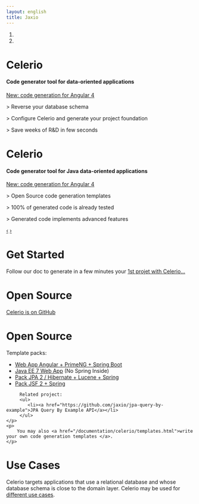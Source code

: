 ```yaml
---
layout: english
title: Jaxio
---
```


<div id="myCarousel" class="carousel slide hero-unit">
  <ol class="carousel-indicators">
    <li data-target="#myCarousel" data-slide-to="0" class="active"></li>
    <li data-target="#myCarousel" data-slide-to="1"></li>
  </ol>
  <!-- Carousel items -->
  <div class="carousel-inner">
    <div class="active item">
	    <h1>Celerio</h1>
		<h4>Code generator tool for data-oriented applications</h4>
		<a href="https://github.com/jaxio/celerio-angular-quickstart">New: code generation for Angular 4</a>
		<div class="carousel-caption">
			<p>&gt; Reverse your database schema</p>
			<p>&gt; Configure Celerio and generate your project foundation</p>
			<p>&gt; Save weeks of R&amp;D in few seconds</p>
		</div>
    </div>
    <div class="item">
	    <h1>Celerio</h1>
		<h4>Code generator tool for Java data-oriented applications</h4>
		<a href="https://github.com/jaxio/celerio-angular-quickstart">New: code generation for Angular 4</a>
		<div class="carousel-caption">
			<p>&gt; Open Source code generation templates</p>
			<p>&gt; 100% of generated code is already tested</p>
			<p>&gt; Generated code implements advanced features</p>
		</div>	
    </div>
  </div>
  <!-- Carousel nav -->
  <a class="carousel-control left" href="#myCarousel" data-slide="prev">&lsaquo;</a>
  <a class="carousel-control right" href="#myCarousel" data-slide="next">&rsaquo;</a>
</div>

<script type="text/javascript">
$('.carousel').carousel({
  interval: 10000
});
</script>

<!-- Example row of columns -->
<div class="row">

<div class="span4">
	<h1>Get Started</h1>
	<p>
        Follow our doc to generate in a few minutes your <a href="/documentation/celerio/installation.html">1st projet with Celerio...</a>
	</p>
	<h1>Open Source</h1>
	<p>
	    <a href="https://github.com/jaxio/celerio">Celerio is on GitHub</a>
    </p>
</div>
<div class="span4">
	<h1>Open Source</h1>
	<p>
	     Template packs:
	     <ul>
	        <li><a href="https://github.com/jaxio/celerio-angular-quickstart">Web App Angular + PrimeNG + Spring Boot</a></li>
	        <li><a href="https://github.com/jaxio/javaee-lab">Java EE 7 Web App</a> (No Spring Inside)</li>
	        <li><a href="https://github.com/jaxio/pack-backend-jpa">Pack JPA 2 / Hibernate + Lucene + Spring</a></li>
	        <li><a href="https://github.com/jaxio/pack-jsf2-spring-conversation">Pack JSF 2 + Spring</a></li>
	     </ul>

	     Related project:
	     <ul>
	        <li><a href="https://github.com/jaxio/jpa-query-by-example">JPA Query By Example API</a></li>
	     </ul>
	</p>
	<p>
	    You may also <a href="/documentation/celerio/templates.html">write your own code generation templates </a>.
	</p>	
</div>
<div class="span4">
<h1>Use Cases</h1>
	<p>
	Celerio targets applications that use a relational database and whose database schema is close to the domain layer.
	Celerio may be used for <a href="/documentation/celerio/introduction.html#when-to-use-celerio">
	different use cases</a>.
	</p>
</div>
</div>
